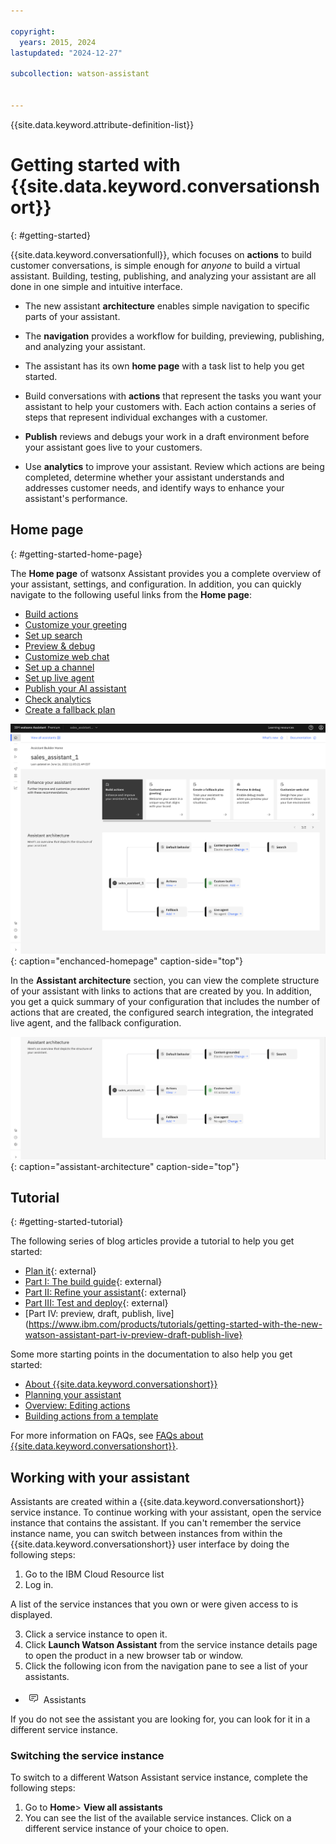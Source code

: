 ```yaml
---

copyright:
  years: 2015, 2024
lastupdated: "2024-12-27"

subcollection: watson-assistant


---
```


{{site.data.keyword.attribute-definition-list}}

# Getting started with {{site.data.keyword.conversationshort}}
{: #getting-started}

{{site.data.keyword.conversationfull}}, which focuses on **actions** to build customer conversations, is simple enough for *anyone* to build a virtual assistant. Building, testing, publishing, and analyzing your assistant are all done in one simple and intuitive interface.

- The new assistant **architecture** enables simple navigation to specific parts of your assistant.

- The **navigation** provides a workflow for building, previewing, publishing, and analyzing your assistant. 

- The assistant has its own **home page** with a task list to help you get started.

- Build conversations with **actions** that represent the tasks you want your assistant to help your customers with. Each action contains a series of steps that represent individual exchanges with a customer.

- **Publish** reviews and debugs your work in a draft environment before your assistant goes live to your customers.

- Use **analytics** to improve your assistant. Review which actions are being completed, determine whether your assistant understands and addresses customer needs, and identify ways to enhance your assistant's performance.

## Home page
{: #getting-started-home-page}

The **Home page** of watsonx Assistant provides you a complete overview of your assistant, settings, and configuration. In addition, you can quickly navigate to the following useful links from the **Home page**:

- [Build actions](/docs/watson-assistant?topic=watson-assistant-build-actions-overview)
- [Customize your greeting](/docs/watson-assistant?topic=watson-assistant-start-conversation)
- [Set up search](/docs/watson-assistant?topic=watson-assistant-conversational-search)
- [Preview & debug](/docs/watson-assistant?topic=watson-assistant-call-extension)
- [Customize web chat](/docs/watson-assistant?topic=watson-assistant-web-chat-config)
- [Set up a channel](/docs/watson-assistant?topic=watson-assistant-deploy-integration-add)
- [Set up live agent](/docs/watson-assistant?topic=watson-assistant-human-agent)
- [Publish your AI assistant](/docs/watson-assistant?topic=watson-assistant-publish-overview)
- [Check analytics](/docs/watson-assistant?topic=watson-assistant-analytics-overview)
- [Create a fallback plan](/docs/watson-assistant?topic=watson-assistant-dynamic-options)

![Enhanced home page](images/about-enhanced-homepage.png){: caption="enchanced-homepage" caption-side="top"}

In the **Assistant architecture** section, you can view the complete structure of your assistant with links to actions that are created by you. In addition, you get a quick summary of your configuration that includes the number of actions that are created, the configured search integration, the integrated live agent, and the fallback configuration. 

![Assistant architecture](images/about-assistant-architecture.png){: caption="assistant-architecture" caption-side="top"}

## Tutorial
{: #getting-started-tutorial}

The following series of blog articles provide a tutorial to help you get started:

- [Plan it](https://www.ibm.com/blog/getting-started-with-the-new-watson-assistant-plan-it/?c=Watson%20Assistant){: external}
- [Part I: The build guide](https://www.ibm.com/products/tutorials/getting-started-with-the-new-watson-assistant-part-i-the-build-guide){: external}
- [Part II: Refine your assistant](https://www.ibm.com/products/tutorials/getting-started-with-the-new-watson-assistant-part-ii-refine-your-assistant){: external}
- [Part III: Test and deploy](https://www.ibm.com/products/tutorials/getting-started-with-the-new-watson-assistant-part-iii-test-and-deploy){: external}
- [Part IV: preview, draft, publish, live](https://www.ibm.com/products/tutorials/getting-started-with-the-new-watson-assistant-part-iv-preview-draft-publish-live}

Some more starting points in the documentation to also help you get started:
- [About {{site.data.keyword.conversationshort}}](/docs/watson-assistant?topic=watson-assistant-about)
- [Planning your assistant](/docs/watson-assistant?topic=watson-assistant-plan-assistant)
- [Overview: Editing actions](/docs/watson-assistant?topic=watson-assistant-build-actions-overview)
- [Building actions from a template](/docs/watson-assistant?topic=watson-assistant-actions-templates)

For more information on FAQs, see [FAQs about {{site.data.keyword.conversationshort}}](/docs/watson-assistant?topic=watson-assistant-watson-assistant-faqs#faqs-new-experience).

## Working with your assistant

Assistants are created within a {{site.data.keyword.conversationshort}} service instance. To continue working with your assistant, open the service instance that contains the assistant. If you can't remember the service instance name, you can switch between instances from within the {{site.data.keyword.conversationshort}} user interface by doing the following steps:

1.  Go to the IBM Cloud Resource list
1.  Log in.

A list of the service instances that you own or were given access to is displayed.

3.  Click a service instance to open it.
1.  Click **Launch Watson Assistant** from the service instance details page to open the product in a new browser tab or window.
1.  Click the following icon from the navigation pane to see a list of your assistants.

   - ![Nav icon](images/nav-ass-icon.png) Assistants

If you do not see the assistant you are looking for, you can look for it in a different service instance.

### Switching the service instance

To switch to a different Watson Assistant service instance, complete the following steps:

1.  Go to **Home**> **View all assistants**
1.  You can see the list of the available service instances. Click on a different service instance of your choice to open.
